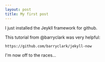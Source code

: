 ```yaml
---
layout: post
title: My first post
---
```


I just installed the Jeykll framework for github.

This tutorial from @barryclark was very helpful:

    https://github.com/barryclark/jekyll-now

I'm now off to the races...
